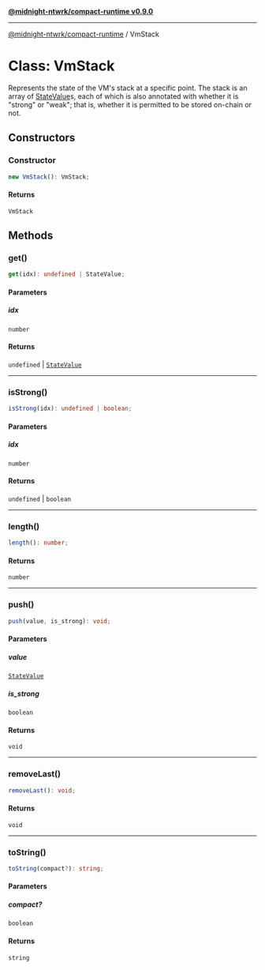 [**@midnight-ntwrk/compact-runtime v0.9.0**](../README.md)

***

[@midnight-ntwrk/compact-runtime](../globals.md) / VmStack

# Class: VmStack

Represents the state of the VM's stack at a specific point. The stack is an
array of [StateValue](StateValue.md)s, each of which is also annotated with whether
it is "strong" or "weak"; that is, whether it is permitted to be stored
on-chain or not.

## Constructors

### Constructor

```ts
new VmStack(): VmStack;
```

#### Returns

`VmStack`

## Methods

### get()

```ts
get(idx): undefined | StateValue;
```

#### Parameters

##### idx

`number`

#### Returns

`undefined` \| [`StateValue`](StateValue.md)

***

### isStrong()

```ts
isStrong(idx): undefined | boolean;
```

#### Parameters

##### idx

`number`

#### Returns

`undefined` \| `boolean`

***

### length()

```ts
length(): number;
```

#### Returns

`number`

***

### push()

```ts
push(value, is_strong): void;
```

#### Parameters

##### value

[`StateValue`](StateValue.md)

##### is\_strong

`boolean`

#### Returns

`void`

***

### removeLast()

```ts
removeLast(): void;
```

#### Returns

`void`

***

### toString()

```ts
toString(compact?): string;
```

#### Parameters

##### compact?

`boolean`

#### Returns

`string`
